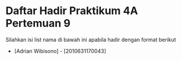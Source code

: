 # Daftar Hadir Praktikum 4A Pertemuan 9
Silahkan isi list nama di bawah ini apabila hadir dengan format berikut

- [Adrian Wibisono] - [2010631170043]
